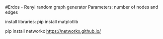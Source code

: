#Erdos - Renyi random graph generator
Parameters: number of nodes and edges

install libraries:
pip install matplotlib

pip install networkx
https://networkx.github.io/